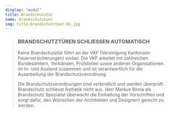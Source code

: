 ```yaml
---
display: "modal"
title: Brandschutztür
name: brandschutztuer
img: title-brandschutztuer-01.jpg
---
```


> ### BRANDSCHUTZTÜREN SCHLIESSEN AUTOMATISCH

> Keine Brandschutztür führt an der VKF (Vereinigung Kantonaler Feuerversicherungen) vorbei. Die VKF arbeitet mit zahlreichen Bundesämtern, Verbänden, Prüfstellen sowie anderen Organisationen im In- und Ausland zusammen und ist verantwortlich für die Ausarbeitung der Brandschutzverordnung.

> Die Brandschutzverordnungen sind verbindlich und werden überprüft. Brandschutz schliesst Ästhetik nicht aus. Herr Markus Binna als Brandschutz Spezialist überwacht die Einhaltung der Vorschriften und sorgt dafür, den Wünschen der Architekten und Designern gerecht zu werden.
